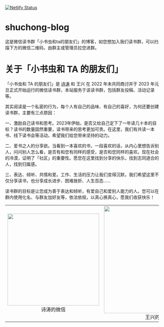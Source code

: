 
[![Netlify Status](https://api.netlify.com/api/v1/badges/1f8da43e-11c4-4b30-94c9-cccdf2afcf21/deploy-status)](https://app.netlify.com/sites/xiaoshuchong/deploys)

# shuchong-blog

这是微信读书群「小书虫和ta的朋友们」的博客，如您想加入我们读书群，可以扫描下方的微信二维码，由群主或管理员拉您进群。

# 关于「小书虫和 TA 的朋友们」

「小书虫和 TA 的朋友们」是 [诗涛](https://shitao.netlify.app/) 和 王兴 在 2022 年末共同商讨并于 2023 年元旦正式开始运行的微信读书群，本站服务于该读书群，包括群友投稿、活动记录等。

其实阅读是一个私密的行为，每个人有自己的品味、有自己的喜好，为何还要创建读书群，主要有三点原因：

一、激励自己读书和思考。2023年伊始，是否又给自己定下了一年读几十本的目标？读书的数量固然重要，读书带来的思考更加可贵。在这里，我们有共读一本书、线下读书会等活动，希望我们给您带来坚持的动力。

二、爱书之人的分享欲。当看到一本喜欢的书，一段喜欢的话，从内心里想告诉别人，问问别人怎么看，是否有和您有同样的感受，是否和您同样的喜欢。现在社会的冷漠，证明了「社区」的重要性。愿您在这里找到分享的快乐，找到志同道合的人，找到归属感。

三、表达、倾听、共情和爱。工作、生活的压力让我们变得沉默，我们希望这里不仅分享读书，也分享成长进步、困难挫折、人生百态……

读书群的目标是让您成为善于表达和倾听，有爱自己和爱别人能力的人。您可以在群内使用化名、与群友加好友等，依法依规，以真心换真心，愿我们收获快乐！

<table>
  <tr>
    <td><center><img src="https://s2.loli.net/2023/02/07/PBwtDUhOARNjIbp.png" width = 300 /><br>诗涛的微信</center></td>
    <td><center><img src="https://s2.loli.net/2023/02/07/tvIEwFYjdreafMi.jpg" width = 350 /><br>王兴的微信</center></td>
  </tr>
</table>

